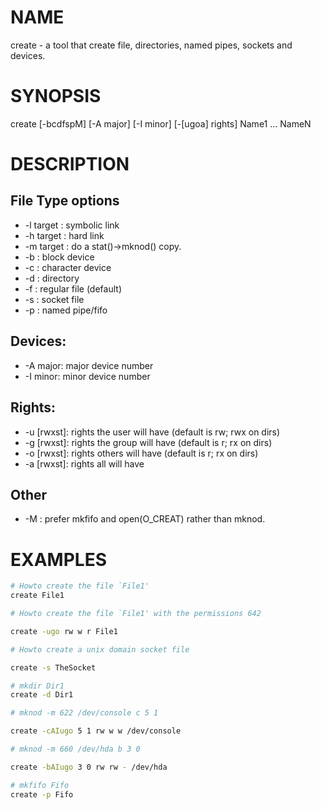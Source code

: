# NAME
create - a tool that create file, directories, named pipes, sockets and devices.

# SYNOPSIS

create [-bcdfspM] [-A major] [-I minor] [-[ugoa] rights] Name1 ... NameN

# DESCRIPTION

## File Type options
* -l target : symbolic link
* -h target : hard link
* -m target : do a stat()->mknod() copy.
* -b : block device
* -c : character device
* -d : directory
* -f : regular file (default)
* -s : socket file
* -p : named pipe/fifo

## Devices:
* -A major: major device number
* -I minor: minor device number

## Rights:
* -u [rwxst]: rights the user will have (default is rw; rwx on dirs)
* -g [rwxst]: rights the group will have (default is r; rx on dirs)
* -o [rwxst]: rights others will have (default is r; rx on dirs)
* -a [rwxst]: rights all will have

## Other
* -M : prefer mkfifo and open(O_CREAT) rather than mknod.

# EXAMPLES

```sh
# Howto create the file `File1'
create File1

# Howto create the file `File1' with the permissions 642

create -ugo rw w r File1

# Howto create a unix domain socket file

create -s TheSocket

# mkdir Dir1
create -d Dir1

# mknod -m 622 /dev/console c 5 1

create -cAIugo 5 1 rw w w /dev/console

# mknod -m 660 /dev/hda b 3 0

create -bAIugo 3 0 rw rw - /dev/hda

# mkfifo Fifo
create -p Fifo

```

